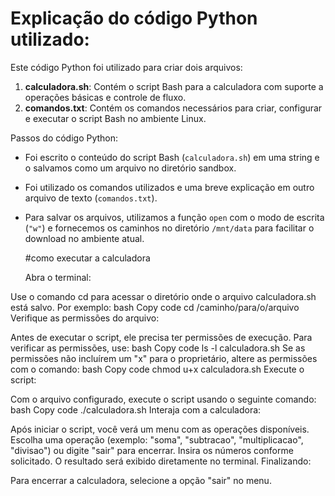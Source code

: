 # Explicação do código Python utilizado:

Este código Python foi utilizado para criar dois arquivos: 
1. **calculadora.sh**: Contém o script Bash para a calculadora com suporte a operações básicas e controle de fluxo.
2. **comandos.txt**: Contém os comandos necessários para criar, configurar e executar o script Bash no ambiente Linux.

Passos do código Python:
- Foi escrito o conteúdo do script Bash (`calculadora.sh`) em uma string e o salvamos como um arquivo no diretório sandbox.
- Foi utilizado os comandos utilizados e uma breve explicação em outro arquivo de texto (`comandos.txt`).
- Para salvar os arquivos, utilizamos a função `open` com o modo de escrita (`"w"`) e fornecemos os caminhos no diretório `/mnt/data` para facilitar o download no ambiente atual.

  #como executar a calculadora

  Abra o terminal:

Use o comando cd para acessar o diretório onde o arquivo calculadora.sh está salvo. Por exemplo:
bash
Copy code
cd /caminho/para/o/arquivo
Verifique as permissões do arquivo:

Antes de executar o script, ele precisa ter permissões de execução. Para verificar as permissões, use:
bash
Copy code
ls -l calculadora.sh
Se as permissões não incluírem um "x" para o proprietário, altere as permissões com o comando:
bash
Copy code
chmod u+x calculadora.sh
Execute o script:

Com o arquivo configurado, execute o script usando o seguinte comando:
bash
Copy code
./calculadora.sh
Interaja com a calculadora:

Após iniciar o script, você verá um menu com as operações disponíveis.
Escolha uma operação (exemplo: "soma", "subtracao", "multiplicacao", "divisao") ou digite "sair" para encerrar.
Insira os números conforme solicitado.
O resultado será exibido diretamente no terminal.
Finalizando:

Para encerrar a calculadora, selecione a opção "sair" no menu.
